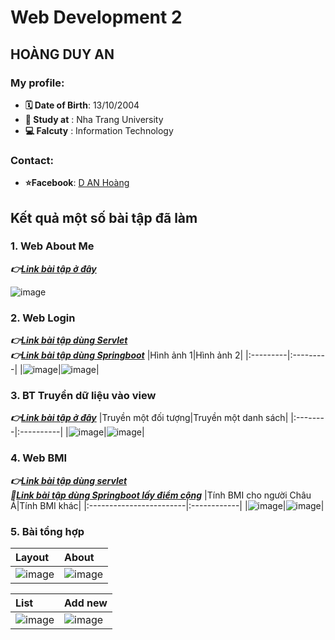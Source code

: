 # Web Development 2
## HOÀNG DUY AN
### My profile:
* **🗓 Date of Birth**: 13/10/2004
* **🏤 Study at**     : Nha Trang University
* **💻 Falcuty**      : Information Technology
### Contact:
* **⭐Facebook**: [D AN Hoàng](https://www.facebook.com/hoangduyan2004)

## Kết quả một số bài tập đã làm
### 1. Web About Me
**_👉[Link bài tập ở đây](AboutMe)_**

![image](https://github.com/user-attachments/assets/075dfd50-f58c-41a1-8bf7-128b9d8f27ec)

### 2. Web Login
**_👉[Link bài tập dùng Servlet](LoginPage)_** <br/>
**_👉[Link bài tập dùng Springboot](https://github.com/Danne132/64130005_Web2/tree/4ec08bee3abc5ff21dede81e204d883f3303174f/SB_TruyenDuLieuSangView)_**
|Hình ảnh 1|Hình ảnh 2|
|:---------|:---------|
|![image](https://github.com/user-attachments/assets/8bbec9f1-1b31-47c0-9440-0c5d4118cac8)|![image](https://github.com/user-attachments/assets/941bef58-ab37-49b4-99fe-2d51c54dd22b)|

### 3. BT Truyền dữ liệu vào view
**_👉[Link bài tập ở đây](https://github.com/Danne132/64130005_Web2/tree/9a3645fc5ef320e44cabf0aca244e774ca338085/SB_TruyenDuLieuSangView)_**
|Truyền một đối tượng|Truyền một danh sách|
|:--------|:----------|
|![image](https://github.com/user-attachments/assets/2a5e34d7-ee70-4924-948e-78529184d961)|![image](https://github.com/user-attachments/assets/afb02e5b-1bf1-45e5-9d22-a685d5d6b455)|

### 4. Web BMI
**_👉[Link bài tập dùng servlet](https://github.com/Danne132/64130005_Web2/tree/4ec08bee3abc5ff21dede81e204d883f3303174f/BMI)_** <br/>
**_💯[Link bài tập dùng Springboot lấy điểm cộng](https://github.com/Danne132/64130005_Web2/tree/4ec08bee3abc5ff21dede81e204d883f3303174f/BMI_LayDiemCong)_**
|Tính BMI cho người Châu Á|Tính BMI khác|
|:------------------------|:------------|
|![image](https://github.com/user-attachments/assets/8392b1f6-31b0-483c-abdb-303e3735505d)|![image](https://github.com/user-attachments/assets/fb5f2d04-02a7-4ef2-b6fd-8f5412313c87)|

### 5. Bài tổng hợp
|Layout|About|
|:------------------------|:------------|
|![image](https://github.com/user-attachments/assets/25187eb0-a389-4657-9c92-d6dce2f86f18)|![image](https://github.com/user-attachments/assets/77dbc62e-7c14-431e-9810-a1d3157703bc)|

|List|Add new|
|:----|:------|
|![image](https://github.com/user-attachments/assets/566443b6-c8f9-485c-96c0-d01b64097026)|![image](https://github.com/user-attachments/assets/f2c295eb-c609-46d4-b9ed-2620a494ec7f)|




